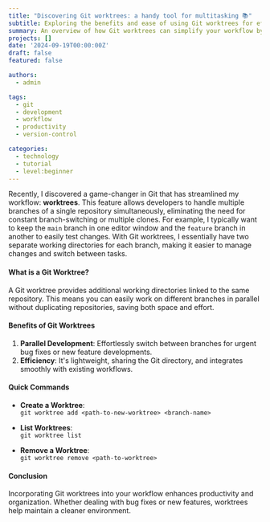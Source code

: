 ```yaml
---
title: "Discovering Git worktrees: a handy tool for multitasking 📚"
subtitle: Exploring the benefits and ease of using Git worktrees for efficient multibranch development.
summary: An overview of how Git worktrees can simplify your workflow by allowing simple management of multiple branches within a single repository.
projects: []
date: '2024-09-19T00:00:00Z'
draft: false
featured: false

authors:
  - admin

tags:
  - git
  - development
  - workflow
  - productivity
  - version-control

categories:
  - technology
  - tutorial
  - level:beginner
---
```


Recently, I discovered a game-changer in Git that has streamlined my workflow: **worktrees**.
This feature allows developers to handle multiple branches of a single repository simultaneously, eliminating the need for constant branch-switching or multiple clones.
For example, I typically want to keep the `main` branch in one editor window and the `feature` branch in another to easily test changes.
With Git worktrees, I essentially have two separate working directories for each branch, making it easier to manage changes and switch between tasks.

#### What is a Git Worktree?

A Git worktree provides additional working directories linked to the same repository.
This means you can easily work on different branches in parallel without duplicating repositories, saving both space and effort.

#### Benefits of Git Worktrees

1. **Parallel Development**: Effortlessly switch between branches for urgent bug fixes or new feature developments.
2. **Efficiency**: It's lightweight, sharing the Git directory, and integrates smoothly with existing workflows.

#### Quick Commands

- **Create a Worktree**:  
  `git worktree add <path-to-new-worktree> <branch-name>`

- **List Worktrees**:  
  `git worktree list`

- **Remove a Worktree**:  
  `git worktree remove <path-to-worktree>`

#### Conclusion

Incorporating Git worktrees into your workflow enhances productivity and organization.
Whether dealing with bug fixes or new features, worktrees help maintain a cleaner environment.
